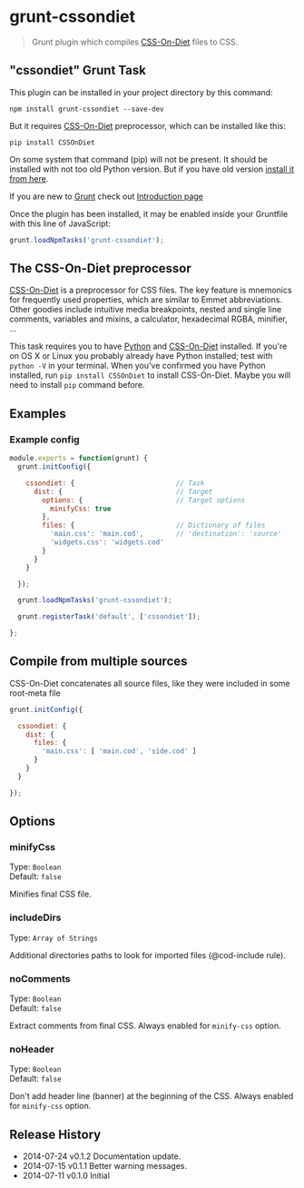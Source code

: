 # grunt-cssondiet

> Grunt plugin which compiles [CSS-On-Diet](http://cofoh.com/css-on-diet) files to CSS. 


## "cssondiet" Grunt Task

This plugin can be installed in your project directory by this command:
```shell
npm install grunt-cssondiet --save-dev
```

But it requires [CSS-On-Diet](http://cofoh.com/css-on-diet) preprocessor, which can be installed
like this:
```shell
pip install CSSOnDiet
```

On some system that command (pip) will not be present. It should be installed with not too old
Python version. But if you have old version [install it from
here](https://pip.pypa.io/en/latest/installing.html).

If you are new to [Grunt](http://gruntjs.com/) check out [Introduction
page](http://gruntjs.com/getting-started)

Once the plugin has been installed, it may be enabled inside your Gruntfile with this line of JavaScript:

```js
grunt.loadNpmTasks('grunt-cssondiet');
```

## The CSS-On-Diet preprocessor

[CSS-On-Diet](http://cofoh.com/css-on-diet) is a preprocessor for CSS files. The key feature is mnemonics for frequently used properties, which are similar to Emmet abbreviations. Other goodies include intuitive media breakpoints, nested and single line comments, variables and mixins, a calculator, hexadecimal RGBA, minifier, ...

This task requires you to have [Python](https://www.python.org/download/)
and [CSS-On-Diet](http://cofoh.com/css-on-diet) installed. If you're on OS X or Linux you probably
already have Python installed; test with `python -V` in your terminal. When you've confirmed you have
Python installed, run `pip install CSSOnDiet` to install CSS-On-Diet.
Maybe you will need to install `pip` command before.


## Examples

### Example config

```javascript
module.exports = function(grunt) {
  grunt.initConfig({

    cssondiet: {                         // Task
      dist: {                            // Target
        options: {                       // Target options
          minifyCss: true       
        },
        files: {                         // Dictionary of files
          'main.css': 'main.cod',        // 'destination': 'source' 
          'widgets.css': 'widgets.cod'
        }
      }
    }

  });

  grunt.loadNpmTasks('grunt-cssondiet');

  grunt.registerTask('default', ['cssondiet']);

};
```

## Compile from multiple sources

CSS-On-Diet concatenates all source files, like they were included in some root-meta file

```javascript
grunt.initConfig({

  cssondiet: {
    dist: {
      files: {
        'main.css': [ 'main.cod', 'side.cod' ]
      }
    }
  }

});
```

## Options

### minifyCss

Type: `Boolean`  
Default: `false`

Minifies final CSS file.

### includeDirs

Type: `Array of Strings`

Additional directories paths to look for imported files (@cod-include rule).

### noComments

Type: `Boolean`  
Default: `false`

Extract comments from final CSS. Always enabled for `minify-css` option.

### noHeader

Type: `Boolean`  
Default: `false`

Don't add header line (banner) at the beginning of the CSS. Always enabled for `minify-css` option.


## Release History
 * 2014-07-24  v0.1.2  Documentation update.
 * 2014-07-15  v0.1.1  Better warning messages. 
 * 2014-07-11  v0.1.0  Initial
